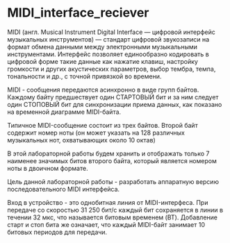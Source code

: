 # MIDI_interface_reciever

MIDI (англ. Musical Instrument Digital Interface — цифровой интерфейс музыкальных инструментов) — стандарт цифровой звукозаписи на формат обмена данными между электронными музыкальными инструментами.
Интерфейс позволяет единообразно кодировать в цифровой форме такие данные как нажатие клавиш, настройку громкости и других акустических параметров, выбор тембра, темпа, тональности и др., с точной привязкой во времени.

MIDI - сообщения передаются асинхронно в виде групп байтов. Каждому байту предшествует один СТАРТОВЫЙ бит и за ним следует один СТОПОВЫЙ бит для синхронизации приема данных, как показано на временной диаграмме MIDI-байта. 

Типичное MIDI-сообщение состоит из трех байтов. Второй байт содержит номер ноты (он может указать на 128 различных музыкальных нот, охватывающих около 10 октав)

В этой лабораторной работы будем хранить и отображать только 7 наименее значимых битов второго байта, который является номером ноты в двоичном формате.

Цель данной лабораторной работы - разработать аппаратную версию последовательного MIDI интерфейса.

Вход в устройство - это однобитная линия от MIDI-интерфеса. 
При передаче со скоростью 31 250 бит/с каждый бит сохраняется в линии в течении 32 мкс, что называется битовым временем (BT). Добавление старт и стоп бита же означает, что каждый MIDI-байт занимает 10 битовых периодов для передачи. 
